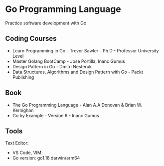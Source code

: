 # Go Programming Language
Practice software development with Go

## Coding Courses
- Learn Programming in Go - Trevor Sawler - Ph.D - Professor University Level
- Master Golang BootCamp - Jose Portilla, Inanc Gumus
- Design Pattern in Go - Dmitri Nesteruk
- Data Structures, Algorithms and Design Pattern with Go - Packt Publishing
  
## Book 
- The Go Programming Language - Alan A.A Donovan & Brian W. Kernighan  
- Go by Example - Version 6 - Inanc Gumus

## Tools  
Text Editor:  
- VS Code, VIM
- Go version: go1.18 darwin/arm64 
